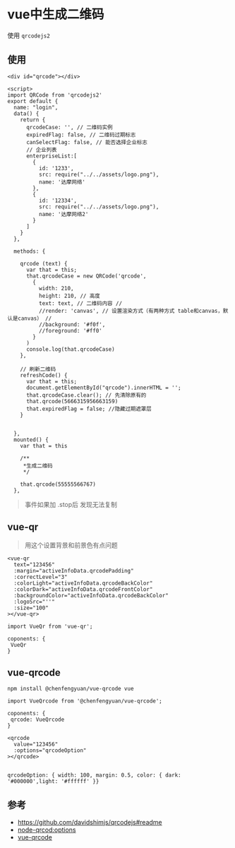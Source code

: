 # vue中生成二维码

使用 `qrcodejs2`

## 使用

```
<div id="qrcode"></div>

<script>
import QRCode from 'qrcodejs2'
export default {
  name: "login",
  data() {
    return {
      qrcodeCase: '', // 二维码实例
      expiredFlag: false, // 二维码过期标志
      canSelectFlag: false, // 能否选择企业标志
      // 企业列表
      enterpriseList:[
        {
          id: '1233',
          src: require("../../assets/logo.png"),
          name: '达摩网络'
        },
        {
          id: '12334',
          src: require("../../assets/logo.png"),
          name: '达摩网络2'
        }
      ]
    }
  },

  methods: {

    qrcode (text) {
      var that = this;
      that.qrcodeCase = new QRCode('qrcode',
        {
          width: 210,
          height: 210, // 高度
          text: text, // 二维码内容 //
          //render: 'canvas', // 设置渲染方式（有两种方式 table和canvas，默认是canvas） //
          //background: '#f0f',
          //foreground: '#ff0'
        }
      )
      console.log(that.qrcodeCase)
    },

    // 刷新二维码
    refreshCode() {
      var that = this;
      document.getElementById("qrcode").innerHTML = '';
      that.qrcodeCase.clear(); // 先清除原有的
      that.qrcode(5666315956663159)
      that.expiredFlag = false; //隐藏过期遮罩层
    }


  },
  mounted() {
    var that = this

    /**
     *生成二维码
     */

    that.qrcode(55555566767)
  },
```
>事件如果加 .stop后 发现无法复制

## vue-qr

>用这个设置背景和前景色有点问题

```
<vue-qr
  text="123456"
  :margin="activeInfoData.qrcodePadding"
  :correctLevel="3"
  :colorLight="activeInfoData.qrcodeBackColor"
  :colorDark="activeInfoData.qrcodeFrontColor"
  :backgroundColor="activeInfoData.qrcodeBackColor"
  :logoSrc="''"
  :size="100"
></vue-qr>

import VueQr from 'vue-qr';

coponents: {
 VueQr
}
```

## vue-qrcode

```
npm install @chenfengyuan/vue-qrcode vue

import VueQrcode from '@chenfengyuan/vue-qrcode';

coponents: {
 qrcode: VueQrcode
}

<qrcode
  value="123456"
  :options="qrcodeOption"
></qrcode>


qrcodeOption: { width: 100, margin: 0.5, color: { dark: '#000000',light: '#ffffff' }}
```


## 参考
- https://github.com/davidshimjs/qrcodejs#readme
- [node-qrcod:options](https://github.com/soldair/node-qrcode#qr-code-options)
- [vue-qrcode](https://github.com/fengyuanchen/vue-qrcode/blob/master/README.md)

